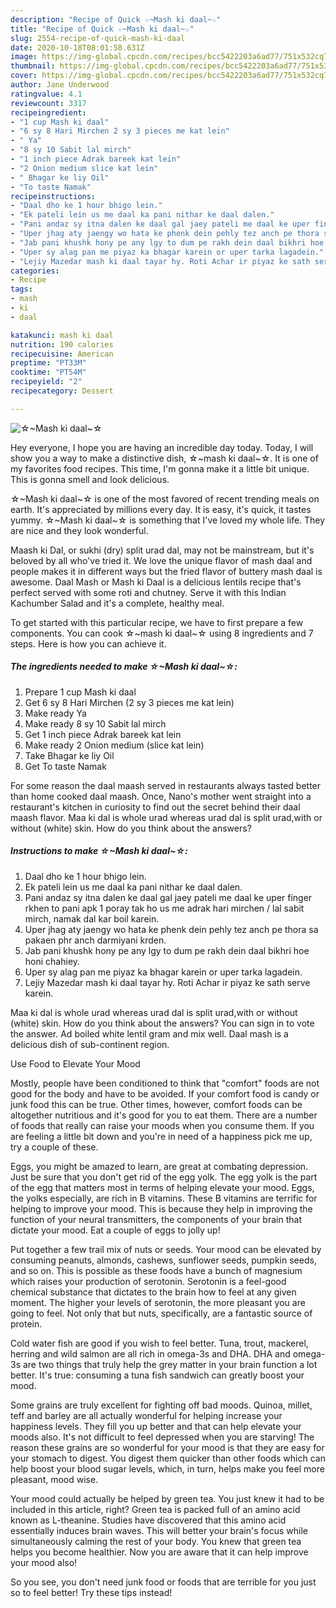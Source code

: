 ```yaml
---
description: "Recipe of Quick ☆~Mash ki daal~☆"
title: "Recipe of Quick ☆~Mash ki daal~☆"
slug: 2554-recipe-of-quick-mash-ki-daal
date: 2020-10-18T08:01:58.631Z
image: https://img-global.cpcdn.com/recipes/bcc5422203a6ad77/751x532cq70/☆mash-ki-daal☆-recipe-main-photo.jpg
thumbnail: https://img-global.cpcdn.com/recipes/bcc5422203a6ad77/751x532cq70/☆mash-ki-daal☆-recipe-main-photo.jpg
cover: https://img-global.cpcdn.com/recipes/bcc5422203a6ad77/751x532cq70/☆mash-ki-daal☆-recipe-main-photo.jpg
author: Jane Underwood
ratingvalue: 4.1
reviewcount: 3317
recipeingredient:
- "1 cup Mash ki daal"
- "6 sy 8 Hari Mirchen 2 sy 3 pieces me kat lein"
- " Ya"
- "8 sy 10 Sabit lal mirch"
- "1 inch piece Adrak bareek kat lein"
- "2 Onion medium slice kat lein"
- " Bhagar ke liy Oil"
- "To taste Namak"
recipeinstructions:
- "Daal dho ke 1 hour bhigo lein."
- "Ek pateli lein us me daal ka pani nithar ke daal dalen."
- "Pani andaz sy itna dalen ke daal gal jaey pateli me daal ke uper finger rkhen to pani apk 1 poray tak ho us me adrak hari mirchen / lal sabit mirch, namak dal kar boil karein."
- "Uper jhag aty jaengy wo hata ke phenk dein pehly tez anch pe thora sa pakaen phr anch darmiyani krden."
- "Jab pani khushk hony pe any lgy to dum pe rakh dein daal bikhri hoe honi chahiey."
- "Uper sy alag pan me piyaz ka bhagar karein or uper tarka lagadein."
- "Lejiy Mazedar mash ki daal tayar hy. Roti Achar ir piyaz ke sath serve karein."
categories:
- Recipe
tags:
- mash
- ki
- daal

katakunci: mash ki daal 
nutrition: 190 calories
recipecuisine: American
preptime: "PT33M"
cooktime: "PT54M"
recipeyield: "2"
recipecategory: Dessert

---
```



![☆~Mash ki daal~☆](https://img-global.cpcdn.com/recipes/bcc5422203a6ad77/751x532cq70/☆mash-ki-daal☆-recipe-main-photo.jpg)

Hey everyone, I hope you are having an incredible day today. Today, I will show you a way to make a distinctive dish, ☆~mash ki daal~☆. It is one of my favorites food recipes. This time, I'm gonna make it a little bit unique. This is gonna smell and look delicious.

☆~Mash ki daal~☆ is one of the most favored of recent trending meals on earth. It's appreciated by millions every day. It is easy, it's quick, it tastes yummy. ☆~Mash ki daal~☆ is something that I've loved my whole life. They are nice and they look wonderful.

Maash ki Dal, or sukhi (dry) split urad dal, may not be mainstream, but it&#39;s beloved by all who&#39;ve tried it. We love the unique flavor of mash daal and people makes it in different ways but the fried flavor of buttery mash daal is awesome. Daal Mash or Mash ki Daal is a delicious lentils recipe that&#39;s perfect served with some roti and chutney. Serve it with this Indian Kachumber Salad and it&#39;s a complete, healthy meal.


To get started with this particular recipe, we have to first prepare a few components. You can cook ☆~mash ki daal~☆ using 8 ingredients and 7 steps. Here is how you can achieve it.

<!--inarticleads1-->

##### The ingredients needed to make ☆~Mash ki daal~☆:

1. Prepare 1 cup Mash ki daal
1. Get 6 sy 8 Hari Mirchen (2 sy 3 pieces me kat lein)
1. Make ready  Ya
1. Make ready 8 sy 10 Sabit lal mirch
1. Get 1 inch piece Adrak bareek kat lein
1. Make ready 2 Onion medium (slice kat lein)
1. Take  Bhagar ke liy Oil
1. Get To taste Namak


For some reason the daal maash served in restaurants always tasted better than home cooked daal maash. Once, Nano&#39;s mother went straight into a restaurant&#39;s kitchen in curiosity to find out the secret behind their daal maash flavor. Maa ki dal is whole urad whereas urad dal is split urad,with or without (white) skin. How do you think about the answers? 

<!--inarticleads2-->

##### Instructions to make ☆~Mash ki daal~☆:

1. Daal dho ke 1 hour bhigo lein.
1. Ek pateli lein us me daal ka pani nithar ke daal dalen.
1. Pani andaz sy itna dalen ke daal gal jaey pateli me daal ke uper finger rkhen to pani apk 1 poray tak ho us me adrak hari mirchen / lal sabit mirch, namak dal kar boil karein.
1. Uper jhag aty jaengy wo hata ke phenk dein pehly tez anch pe thora sa pakaen phr anch darmiyani krden.
1. Jab pani khushk hony pe any lgy to dum pe rakh dein daal bikhri hoe honi chahiey.
1. Uper sy alag pan me piyaz ka bhagar karein or uper tarka lagadein.
1. Lejiy Mazedar mash ki daal tayar hy. Roti Achar ir piyaz ke sath serve karein.


Maa ki dal is whole urad whereas urad dal is split urad,with or without (white) skin. How do you think about the answers? You can sign in to vote the answer. Ad boiled white lentil gram and mix well. Daal mash is a delicious dish of sub-continent region. 

Use Food to Elevate Your Mood


Mostly, people have been conditioned to think that "comfort" foods are not good for the body and have to be avoided. If your comfort food is candy or junk food this can be true. Other times, however, comfort foods can be altogether nutritious and it's good for you to eat them. There are a number of foods that really can raise your moods when you consume them. If you are feeling a little bit down and you're in need of a happiness pick me up, try a couple of these.

Eggs, you might be amazed to learn, are great at combating depression. Just be sure that you don't get rid of the egg yolk. The egg yolk is the part of the egg that matters most in terms of helping elevate your mood. Eggs, the yolks especially, are rich in B vitamins. These B vitamins are terrific for helping to improve your mood. This is because they help in improving the function of your neural transmitters, the components of your brain that dictate your mood. Eat a couple of eggs to jolly up!

Put together a few trail mix of nuts or seeds. Your mood can be elevated by consuming peanuts, almonds, cashews, sunflower seeds, pumpkin seeds, and so on. This is possible as these foods have a bunch of magnesium which raises your production of serotonin. Serotonin is a feel-good chemical substance that dictates to the brain how to feel at any given moment. The higher your levels of serotonin, the more pleasant you are going to feel. Not only that but nuts, specifically, are a fantastic source of protein.

Cold water fish are good if you wish to feel better. Tuna, trout, mackerel, herring and wild salmon are all rich in omega-3s and DHA. DHA and omega-3s are two things that truly help the grey matter in your brain function a lot better. It's true: consuming a tuna fish sandwich can greatly boost your mood. 

Some grains are truly excellent for fighting off bad moods. Quinoa, millet, teff and barley are all actually wonderful for helping increase your happiness levels. They fill you up better and that can help elevate your moods also. It's not difficult to feel depressed when you are starving! The reason these grains are so wonderful for your mood is that they are easy for your stomach to digest. You digest them quicker than other foods which can help boost your blood sugar levels, which, in turn, helps make you feel more pleasant, mood wise.

Your mood could actually be helped by green tea. You just knew it had to be included in this article, right? Green tea is packed full of an amino acid known as L-theanine. Studies have discovered that this amino acid essentially induces brain waves. This will better your brain's focus while simultaneously calming the rest of your body. You knew that green tea helps you become healthier. Now you are aware that it can help improve your mood also!

So you see, you don't need junk food or foods that are terrible for you just so to feel better! Try  these tips  instead!

